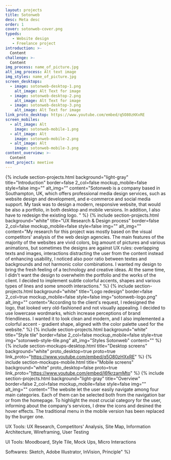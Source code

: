 ```yaml
---
layout: projects
title: Sotonweb
desc: Meta desc
order: 1
cover: sotonweb-cover.png
typeds:
   - Website design
   - Freelance project
introduction: >-
  Content
challenge: >-
  Content
img_process: name_of_picture.jpg
alt_img_process: Alt text image
img_styles: name_of_picture.jpg
screen_desktops:
  - image: sotonweb-desktop-1.png
    alt_image: Alt Text for image
  - image: sotonweb-desktop-2.png
    alt_image: Alt Text for image
  - image: sotonweb-desktop-3.png
    alt_image: Alt Text for image
link_proto_desktop: https://www.youtube.com/embed/q5O80zHXxRE
screen_mobiles:
  - alt_image: Alt
    image: sotonweb-mobile-1.png
  - alt_image: Alt
    image: sotonweb-mobile-2.png
  - alt_image: Alt
    image: sotonweb-mobile-3.png
content_overview: >-
  Content
next_project: meetive
---
```

{%
     include section-projects.html
     background="light-gray"
     title="Introduction"
     border=false
     2_col=false
     mockup_mobile=false
     style=false
     img=""
     alt_img=""
     content="Sotonweb is a company based in Southampton, UK, which offers professional media design services, such as website design and development, and e-commerce and social media support. My task was to design a modern, responsive website, that would be also a portfolio, in both desktop and mobile versions. In addition, I also have to redesign the existing logo. "
%}
{%
     include section-projects.html
     background="white"
     title="UX Research & Design process"
     border=false
     2_col=false
     mockup_mobile=false
     style=false
     img=""
     alt_img=""
     content="My research for this project was mostly based on the visual competitors' analysis of the web design agencies. The main features of the majority of the websites are vivid colors, big amount of pictures and various animations, but sometimes the designs are against UX rules: overlapping texts and images, interactions distracting the user from the content instead of enhancing usability, I noticed also poor ratio between textes and backgrounds and not harmonic color combinations. I wanted my design to bring the fresh feeling of a technology and creative ideas. At the same time, I didn't want the design to overwhelm the portfolio and the works of the client. I decided to implement subtle colorful accents, shapes and various types of lines and some smooth interactions."
%}
{%
     include section-projects.html
     background="white"
     title="Logo redesign"
     border=false
     2_col=true
     mockup_mobile=false
     style=false
     img="sotonweb-logo.png"
     alt_img=""
     content="According to the client's request, I redesigned the logo, that looked very old-fashioned and not visually appealing. I decided to use lowercase wordmarks, which increase perceptions of brand friendliness. I wanted it to look clean and modern, and I also implemented a colorful accent - gradient shape, aligned with the color palette used for the website."
%}
{%
     include section-projects.html
     background="white"
     title="Style tile"
     border=false
     2_col=false
     mockup_mobile=false
     style=true
     img="sotonweb-style-tile.png"
     alt_img="Styles Sotonweb"
     content=""
%}
{%
     include section-mockups-desktop.html
     title="Desktop screens"
     background="white"
     proto_desktop=true
     proto=true
     link_proto="https://www.youtube.com/embed/q5O80zHXxRE"
%}
{%
     include section-mockups-mobile.html
     title="Mobile screens"
     background="white"
     proto_desktop=false
     proto=true
     link_proto="https://www.youtube.com/embed/I6fkrzamMto"
%}
{%
     include section-projects.html
     background="light-gray"
     title="Overview"
     border=false
     2_col=false
     mockup_mobile=false
     style=false
     img=""
     alt_img=""
     content="The website let the user easily navigate among four main categories. Each of them can be selected both from the navigation bar or from the homepage. To highlight the most crucial category for the user, informing about the company's services, I drew the icons and desined the hover effects. The traditional menu in the mobile version has been replaced by the burger one.

UX Tools: UX Research, Competitors' Analysis, Site Map, Information Architecture, Wireframing, User Testing

UI Tools: Moodboard, Style Tile, Mock Ups, Micro Interactions

Softwares: Sketch, Adobe Illustrator, InVision, Principle"
%}